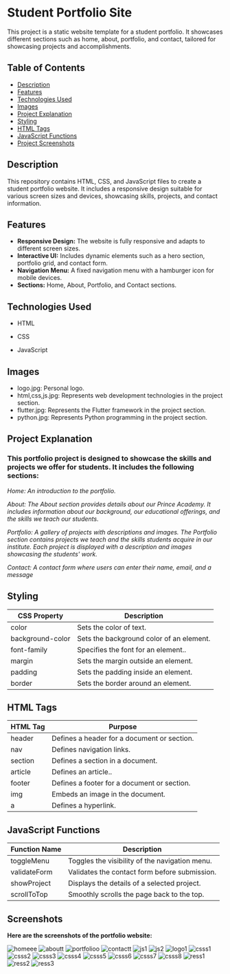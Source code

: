 # Student Portfolio Site

This project is a static website template for a student portfolio. It showcases different sections such as home, about, portfolio, and contact, tailored for showcasing projects and accomplishments.

## Table of Contents

- [Description](#Description)
- [Features](#features)
- [Technologies Used](#technologies-used)
- [Images](#Images)
- [Project Explanation ](#project-explanation)
- [Styling](#Styling)
- [HTML Tags](#HTMLTags)
- [JavaScript Functions](#JavaScriptFunctions)
- [Project Screenshots](#project-screenshots)


## Description

This repository contains HTML, CSS, and JavaScript files to create a student portfolio website. It includes a responsive design suitable for various screen sizes and devices, showcasing skills, projects, and contact information.

## Features

- **Responsive Design:** The website is fully responsive and adapts to different screen sizes.
- **Interactive UI:** Includes dynamic elements such as a hero section, portfolio grid, and contact form.
- **Navigation Menu:** A fixed navigation menu with a hamburger icon for mobile devices.
- **Sections:** Home, About, Portfolio, and Contact sections.

 
## Technologies Used
+ HTML
- CSS
* JavaScript

## Images

* logo.jpg: Personal logo.
* html,css,js.jpg: Represents web development technologies in the project section.
* flutter.jpg: Represents the Flutter framework in the project section.
* python.jpg: Represents Python programming in the project section.

## Project Explanation

### This portfolio project is designed to showcase the skills and projects we offer for students. It includes the following sections:

*Home: An introduction to the portfolio.*

*About: The About section provides details about our Prince Academy. It includes information about our background, our educational offerings, and the skills we teach our students.*

*Portfolio: A gallery of projects with descriptions and images. The Portfolio section contains projects we teach and the skills students acquire in our institute. Each project is displayed with a description and images showcasing the students' work.*

*Contact: A contact form where users can enter their name, email, and a message*

## Styling

| CSS Property | Description |
| ------ | ----------- |
| color   | 	Sets the color of text. |
| background-color| Sets the background color of an element.|
| font-family| Specifies the font for an element.. |
| margin| Sets the margin outside an element. |
| padding| Sets the padding inside an element. |
| border| Sets the border around an element.|

## HTML Tags

| HTML Tag | Purpose |
| ------ | ----------- |
| header   | Defines a header for a document or section.	|
| nav| Defines navigation links.|
| section| Defines a section in a document. |
| article |Defines an article.. |
| footer| 	Defines a footer for a document or section.|
| img| Embeds an image in the document.|
| a| Defines a hyperlink.|

## JavaScript Functions

| Function Name | Description |
| ------ | ----------- |
| toggleMenu   | 	Toggles the visibility of the navigation menu.	|
| validateForm| 	Validates the contact form before submission.|
| showProject| 	Displays the details of a selected project. |
| scrollToTop | Smoothly scrolls the page back to the top. |

## Screenshots

**Here are the screenshots of the portfolio website:**

![homeee](https://github.com/swethasundar009/student-portfolio-website/assets/173354268/9c196681-393f-49af-9e7e-3ee07825d71e)
![aboutt](https://github.com/swethasundar009/student-portfolio-website/assets/173354268/d5109559-329a-4b03-be1f-d46595b7064d)
![portfolioo](https://github.com/swethasundar009/student-portfolio-website/assets/173354268/ef749c8a-18bf-4dd1-8926-7eeaba05011f)
![contactt](https://github.com/swethasundar009/student-portfolio-website/assets/173354268/24304903-149d-4541-a65b-59242790c374)
![js1](https://github.com/swethasundar009/student-portfolio-website/assets/173354268/3264b92c-9fad-42fc-a6e6-f26f7b8b52f1)
![js2](https://github.com/swethasundar009/student-portfolio-website/assets/173354268/fa323436-f13a-4390-be43-007e0c4bed19)
![logo1](https://github.com/swethasundar009/student-portfolio-website/assets/173354268/2c1425f7-d379-479d-bf45-cb7e584fc29d)
![csss1](https://github.com/swethasundar009/student-portfolio-website/assets/173354268/29d1106f-dea9-44bd-b40f-1d1be4412493)
![csss2](https://github.com/swethasundar009/student-portfolio-website/assets/173354268/4a1583b6-286a-4888-b328-ba13c9d4de7d)
![csss3](https://github.com/swethasundar009/student-portfolio-website/assets/173354268/908b0359-ff76-4254-88c9-f0b6dfbd4791)
![csss4](https://github.com/swethasundar009/student-portfolio-website/assets/173354268/dace0f9c-4478-492c-a076-9c5c8b33b1f6)
![csss5](https://github.com/swethasundar009/student-portfolio-website/assets/173354268/a08e6cd5-6149-43b4-a65b-dcd8350ff74e)
![csss6](https://github.com/swethasundar009/student-portfolio-website/assets/173354268/ce5d834f-06ab-493d-94c1-fc92f4d564e3)
![csss7](https://github.com/swethasundar009/student-portfolio-website/assets/173354268/2635f1d5-7d2d-4db0-8a0f-44cc8f54f44f)
![csss8](https://github.com/swethasundar009/student-portfolio-website/assets/173354268/9745bce9-0e86-4edb-9e88-39b0c3a8a01e)
![ress1](https://github.com/swethasundar009/student-portfolio-website/assets/173354268/38d28bb0-0560-4c12-991a-9e4c55c78fb5)
![ress2](https://github.com/swethasundar009/student-portfolio-website/assets/173354268/62099a4f-82a4-4388-8b0c-07977538432e)
![ress3](https://github.com/swethasundar009/student-portfolio-website/assets/173354268/9428340f-5fb8-48df-8f24-8221b8ee36df)




	
	
	








